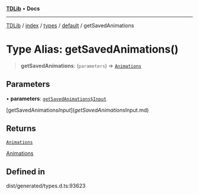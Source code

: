 [**TDLib**](../../../../../../README.md) • **Docs**

***

[TDLib](../../../../../../modules.md) / [index](../../../../../README.md) / [types](../../../README.md) / [default](../README.md) / getSavedAnimations

# Type Alias: getSavedAnimations()

> **getSavedAnimations**: (`parameters`) => [`Animations`](Animations.md)

## Parameters

• **parameters**: [`getSavedAnimations$Input`](getSavedAnimations$Input.md)

[getSavedAnimations$Input](getSavedAnimations$Input.md)

## Returns

[`Animations`](Animations.md)

[Animations](Animations.md)

## Defined in

dist/generated/types.d.ts:93623
